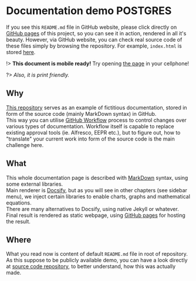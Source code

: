 # Documentation demo POSTGRES

If you see this `README.md` file in GitHub website, please click directly on [GitHub pages](https://do-team.github.io/document/#/) of this project, so you can see it in action, rendered in all it's beauty. However, via GitHub website, you can check real source code of these files simply by browsing the repository. For example, `index.html` is stored  [here](https://github.com/do-team/document/blob/master/index.html).

!> **This document is mobile ready!** Try opening [the page](https://do-team.github.io/document/#/) in your cellphone!

?> *Also, it is print friendly.*

## Why

[This repository](https://github.com/do-team/document/) serves as an example of fictitious documentation, stored in form of the source code (mainly MarkDown syntax) in GitHub.  
This way you can utilise [GitHub Workflow](https://guides.github.com/introduction/flow/) process to control changes over various types of documentation. Workflow itself is capable to replace existing approval tools (ie. Alfresco, EEPR etc.), but to figure out, how to "translate" your current work into form of the source code is the main challenge here.  

## What

This whole documentation page is described with [MarkDown](https://en.wikipedia.org/wiki/Markdown) syntax, using some external libraries.  
Main renderer is [Docsify](https://docsify.js.org), but as you will see in other chapters (see sidebar menu), we inject certain libraries to enable charts, graphs and mathematical equations.  
There are many alternatives to Docsify, using native Jekyll or whatever.  
Final result is rendered as static webpage, using [GitHub pages](https://pages.github.com/) for hosting the result.  

## Where

What you read now is content of default `README.md` file in root of repository. As this suppose to be publicly available demo, you can have a look directly at [source code repository](https://github.com/do-team/document), to better understand, how this was actually made.  
